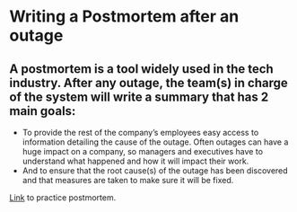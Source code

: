 # Writing a Postmortem after an outage

## A postmortem is a tool widely used in the tech industry. After any outage, the team(s) in charge of the system will write a summary that has 2 main goals:
- To provide the rest of the company’s employees easy access to information detailing the cause of the outage. Often outages can have a huge impact on a company, so managers and executives have to understand what happened and how it will impact their work.
- And to ensure that the root cause(s) of the outage has been discovered and that measures are taken to make sure it will be fixed.

[Link](https://docs.google.com/document/d/1sRlO24QL4foZhle8VBJ0iaZnqzo0dSfKj-5JJwgrZYw/edit?usp=sharing) to practice postmortem.
